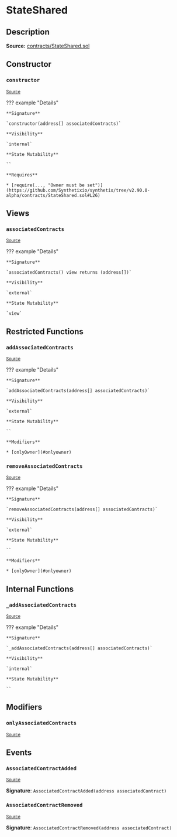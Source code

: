 # StateShared

## Description

**Source:** [contracts/StateShared.sol](https://github.com/Synthetixio/synthetix/tree/v2.90.0-alpha/contracts/StateShared.sol)

## Constructor

### `constructor`

<sub>[Source](https://github.com/Synthetixio/synthetix/tree/v2.90.0-alpha/contracts/StateShared.sol#L24)</sub>

??? example "Details"

    **Signature**

    `constructor(address[] associatedContracts)`

    **Visibility**

    `internal`

    **State Mutability**

    ``

    **Requires**

    * [require(..., "Owner must be set")](https://github.com/Synthetixio/synthetix/tree/v2.90.0-alpha/contracts/StateShared.sol#L26)

## Views

### `associatedContracts`

<sub>[Source](https://github.com/Synthetixio/synthetix/tree/v2.90.0-alpha/contracts/StateShared.sol#L57)</sub>

??? example "Details"

    **Signature**

    `associatedContracts() view returns (address[])`

    **Visibility**

    `external`

    **State Mutability**

    `view`

## Restricted Functions

### `addAssociatedContracts`

<sub>[Source](https://github.com/Synthetixio/synthetix/tree/v2.90.0-alpha/contracts/StateShared.sol#L43)</sub>

??? example "Details"

    **Signature**

    `addAssociatedContracts(address[] associatedContracts)`

    **Visibility**

    `external`

    **State Mutability**

    ``

    **Modifiers**

    * [onlyOwner](#onlyowner)

### `removeAssociatedContracts`

<sub>[Source](https://github.com/Synthetixio/synthetix/tree/v2.90.0-alpha/contracts/StateShared.sol#L48)</sub>

??? example "Details"

    **Signature**

    `removeAssociatedContracts(address[] associatedContracts)`

    **Visibility**

    `external`

    **State Mutability**

    ``

    **Modifiers**

    * [onlyOwner](#onlyowner)

## Internal Functions

### `_addAssociatedContracts`

<sub>[Source](https://github.com/Synthetixio/synthetix/tree/v2.90.0-alpha/contracts/StateShared.sol#L33)</sub>

??? example "Details"

    **Signature**

    `_addAssociatedContracts(address[] associatedContracts)`

    **Visibility**

    `internal`

    **State Mutability**

    ``

## Modifiers

### `onlyAssociatedContracts`

<sub>[Source](https://github.com/Synthetixio/synthetix/tree/v2.90.0-alpha/contracts/StateShared.sol#L63)</sub>

## Events

### `AssociatedContractAdded`

<sub>[Source](https://github.com/Synthetixio/synthetix/tree/v2.90.0-alpha/contracts/StateShared.sol#L70)</sub>

**Signature**: `AssociatedContractAdded(address associatedContract)`

### `AssociatedContractRemoved`

<sub>[Source](https://github.com/Synthetixio/synthetix/tree/v2.90.0-alpha/contracts/StateShared.sol#L71)</sub>

**Signature**: `AssociatedContractRemoved(address associatedContract)`
